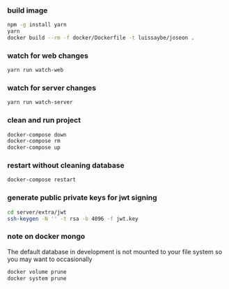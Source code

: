### build image

```sh
npm -g install yarn
yarn
docker build --rm -f docker/Dockerfile -t luissaybe/joseon .
```

### watch for web changes

```sh
yarn run watch-web
```

### watch for server changes

```sh
yarn run watch-server
```

### clean and run project

```sh
docker-compose down
docker-compose rm
docker-compose up
```

### restart without cleaning database

```sh
docker-compose restart
```

### generate public private keys for jwt signing

```sh
cd server/extra/jwt
ssh-keygen -N '' -t rsa -b 4096 -f jwt.key
```

### note on docker mongo

The default database in development is not mounted to your file system so you may want to occasionally

```sh
docker volume prune
docker system prune
```
